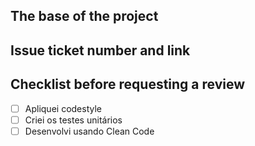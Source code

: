 ## The base of the project

## Issue ticket number and link

## Checklist before requesting a review
- [ ] Apliquei codestyle
- [ ] Criei os testes unitários
- [ ] Desenvolvi usando Clean Code
